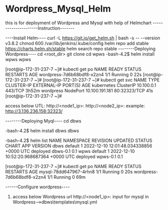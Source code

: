 # Wordpress_Mysql_Helm


this is for deployment of Wordpress and Mysql with help of Helmchart
---------------------Instruction-------

----Install Helm----
curl -L https://git.io/get_helm.sh | bash -s -- --version v3.8.2
chmod 600 /var/lib/jenkins/.kube/config
helm repo add stable https://charts.helm.sh/stable
helm search repo stable
--------Deploying Wordpress----
cd <root_dir>
git clone <this repository>
cd wpws
-bash-4.2$ helm install wpws wpws

[root@ip-172-31-237-7 ~]# kubectl get po
NAME                             READY   STATUS    RESTARTS   AGE
wordpress-7d6b68bdf8-x2zn4       1/1     Running   0          22s
[root@ip-172-31-237-7 ~]#
[root@ip-172-31-237-7 ~]# kubectl get svc
NAME            TYPE        CLUSTER-IP       EXTERNAL-IP   PORT(S)        AGE
kubernetes      ClusterIP   10.100.0.1       <none>        443/TCP        3h52m
wordpress       NodePort    10.100.191.181   <none>        80:32323/TCP   41s
[root@ip-172-31-237-7 ~]#


access below UTL:
http://<node1_ip>:<nodeport>
http://<node2_ip>:<nodeport>
example: http://3.136.236.158:32323/

--------Deploying Myql----
cd dbws

-bash-4.2$ helm install dbws dbws

-bash-4.2$ helm list
NAME            NAMESPACE       REVISION        UPDATED                                 STATUS          CHART           APP VERSION
dbws            default         1               2022-12-10 12:01:48.034338856 +0000 UTC deployed        dbws-0.1        0.1
wpws            default         1               2022-12-10 10:52:20.968687364 +0000 UTC deployed        wpws-0.1        0.1

[root@ip-172-31-237-7 ~]# kubectl get po
NAME                             READY   STATUS    RESTARTS   AGE
mysql-78dd647967-4rhn8           1/1     Running   0          20s
wordpress-7d6b68bdf8-x2zn4       1/1     Running   0          69m

------Configure wordpress----
1. access below Wordpress url
http://<node1_ip>:<nodeport>
input for mysql in Wordpress-->dbws\templates\mysql.yml




